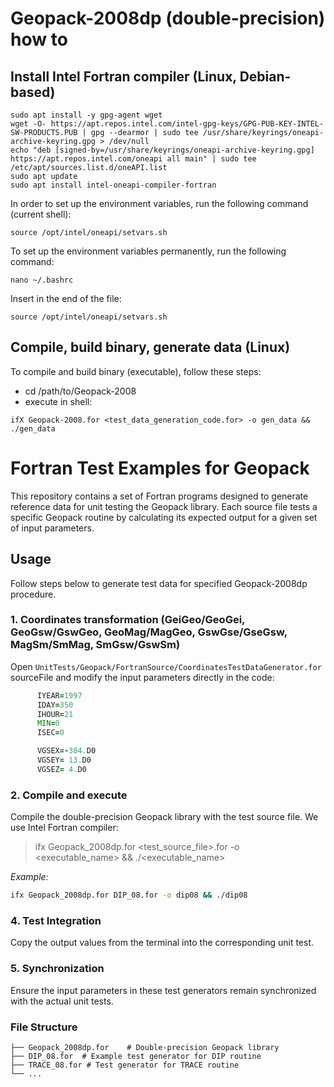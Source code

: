 # Geopack-2008dp (double-precision) how to

## Install Intel Fortran compiler (Linux, Debian-based)
```shell
sudo apt install -y gpg-agent wget
wget -O- https://apt.repos.intel.com/intel-gpg-keys/GPG-PUB-KEY-INTEL-SW-PRODUCTS.PUB | gpg --dearmor | sudo tee /usr/share/keyrings/oneapi-archive-keyring.gpg > /dev/null
echo "deb [signed-by=/usr/share/keyrings/oneapi-archive-keyring.gpg] https://apt.repos.intel.com/oneapi all main" | sudo tee /etc/apt/sources.list.d/oneAPI.list
sudo apt update
sudo apt install intel-oneapi-compiler-fortran
```
In order to set up the environment variables, run the following command (current shell):
```shell
source /opt/intel/oneapi/setvars.sh
```
To set up the environment variables permanently, run the following command:
```shell
nano ~/.bashrc
```
Insert in the end of the file:
```shell
source /opt/intel/oneapi/setvars.sh
```
## Compile, build binary, generate data (Linux)
To compile and build binary (executable), follow these steps:
- cd /path/to/Geopack-2008
- execute in shell:
```shell
ifX Geopack-2008.for <test_data_generation_code.for> -o gen_data && ./gen_data
```

# Fortran Test Examples for Geopack

This repository contains a set of Fortran programs designed to generate reference data for unit testing the Geopack library.
Each source file tests a specific Geopack routine by calculating its expected output for a given set of input parameters.

## Usage

Follow steps below to generate test data for specified Geopack-2008dp procedure.

### 1. Coordinates transformation (GeiGeo/GeoGei, GeoGsw/GswGeo, GeoMag/MagGeo, GswGse/GseGsw, MagSm/SmMag, SmGsw/GswSm)
Open `UnitTests/Geopack/FortranSource/CoordinatesTestDataGenerator.for` sourceFile and modify the input parameters directly in the code:

```fortran
      IYEAR=1997
      IDAY=350
      IHOUR=21
      MIN=0
      ISEC=0

      VGSEX=-304.D0
      VGSEY= 13.D0
      VGSEZ= 4.D0
```

### 2. Compile and execute

Compile the double-precision Geopack library with the test source file. We use Intel Fortran compiler:

> ifx Geopack_2008dp.for <test_source_file>.for -o <executable_name> && ./<executable_name>

*Example:*

```bash
ifx Geopack_2008dp.for DIP_08.for -o dip08 && ./dip08
```

### 4. Test Integration

Copy the output values from the terminal into the corresponding unit test.

### 5. Synchronization

Ensure the input parameters in these test generators remain synchronized with the actual unit tests.

### File Structure
```text
├── Geopack_2008dp.for    # Double-precision Geopack library
├── DIP_08.for  # Example test generator for DIP routine
├── TRACE_08.for # Test generator for TRACE routine
└── ...
```
